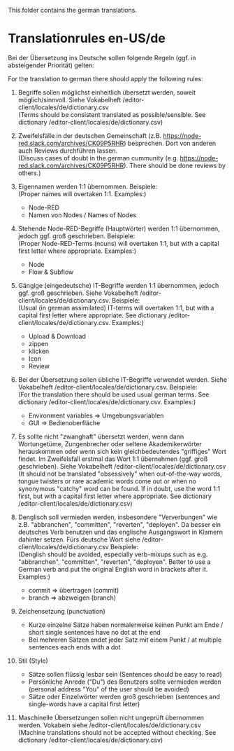 This folder contains the german translations.

# Translationrules en-US/de

Bei der Übersetzung ins Deutsche sollen folgende Regeln (ggf. in absteigender Priorität) gelten:

For the translation to german there should apply the following rules:

1. Begriffe sollen möglichst einheitlich übersetzt werden, soweit möglich/sinnvoll. Siehe Vokabelheft /editor-client/locales/de/dictionary.csv<br/>
(Terms should be consistent translated as possible/sensible. See dictionary /editor-client/locales/de/dictionary.csv)

2. Zweifelsfälle in der deutschen Gemeinschaft (z.B. https://node-red.slack.com/archives/CK09P5RHR) besprechen. Dort von anderen auch Reviews durchführen lassen.<br/>
(Discuss cases of doubt in the german cummunity (e.g. https://node-red.slack.com/archives/CK09P5RHR). There should be done reviews by others.)

3. Eigennamen werden 1:1 übernommen. Beispiele:<br/>
(Proper names will overtaken 1:1. Examples:)
   - Node-RED
   - Namen von Nodes / Names of Nodes

4. Stehende Node-RED-Begriffe (Hauptwörter) werden 1:1 übernommen, jedoch ggf. groß geschrieben. Beispiele:<br/>
(Proper Node-RED-Terms (nouns) will overtaken 1:1, but with a capital first letter where appropriate. Examples:)
   - Node
   - Flow & Subflow

5. Gängige (eingedeutsche) IT-Begriffe werden 1:1 übernommen, jedoch ggf. groß geschrieben. Siehe Vokabelheft /editor-client/locales/de/dictionary.csv. Beispiele:<br/>
(Usual (in german assimilated) IT-terms will overtaken 1:1, but with a capital first letter where appropriate. See dictionary /editor-client/locales/de/dictionary.csv. Examples:)
   - Upload & Download
   - zippen
   - klicken
   - Icon
   - Review

6. Bei der Übersetzung sollen übliche IT-Begriffe verwendet werden. Siehe Vokabelheft /editor-client/locales/de/dictionary.csv. Beispiele:<br/>
(For the translation there should be used usual german terms. See dictionary /editor-client/locales/de/dictionary.csv. Examples:)
   - Environment variables => Umgebungsvariablen
   - GUI => Bedienoberfläche

7. Es sollte nicht "zwanghaft" übersetzt werden, wenn dann Wortungetüme, Zungenbrecher oder seltene Akademikerwörter herauskommen oder wenn sich kein gleichbedeutendes "griffiges" Wort findet. Im Zweifelsfall erstmal das Wort 1:1 übernehmen (ggf. groß geschrieben). Siehe Vokabelheft /editor-client/locales/de/dictionary.csv<br/>
(It should not be translated "obsessively" when out-of-the-way words, tongue twisters or rare academic words come out or when no synonymous "catchy" word can be found. If in doubt, use the word 1:1 first, but with a capital first letter where appropriate. See dictionary /editor-client/locales/de/dictionary.csv)

8. Denglisch soll vermieden werden, insbesondere "Ververbungen" wie z.B. "abbranchen", "committen", "reverten", "deployen". Da besser ein deutsches Verb benutzen und das englische Ausgangswort in Klamern dahinter setzen. Fürs deutsche Wort siehe /editor-client/locales/de/dictionary.csv Beispiele:<br/>
(Denglish should be avoided, especially verb-mixups such as e.g. "abbranchen", "committen", "reverten", "deployen". Better to use a German verb and put the original English word in brackets after it. Examples:)
   - commit => übertragen (commit)
   - branch => abzweigen (branch)

9. Zeichensetzung (punctuation)
   - Kurze einzelne Sätze haben normalerweise keinen Punkt am Ende / short single sentences have no dot at the end
   - Bei mehreren Sätzen endet jeder Satz mit einem Punkt / at multiple sentences each ends with a dot

10. Stil (Style)
    - Sätze sollen flüssig lesbar sein (Sentences should be easy to read)
    - Persönliche Anrede ("Du") des Benutzers sollte vermieden werden (personal address "You" of the user should be avoided)
    - Sätze oder Einzelwörter werden groß geschrieben (sentences and single-words have a capital first letter)

11. Maschinelle Übersetzungen sollen nicht ungeprüft übernommen werden. Vokabeln siehe /editor-client/locales/de/dictionary.csv<br/>
(Machine translations should not be accepted without checking. See dictionary /editor-client/locales/de/dictionary.csv)
